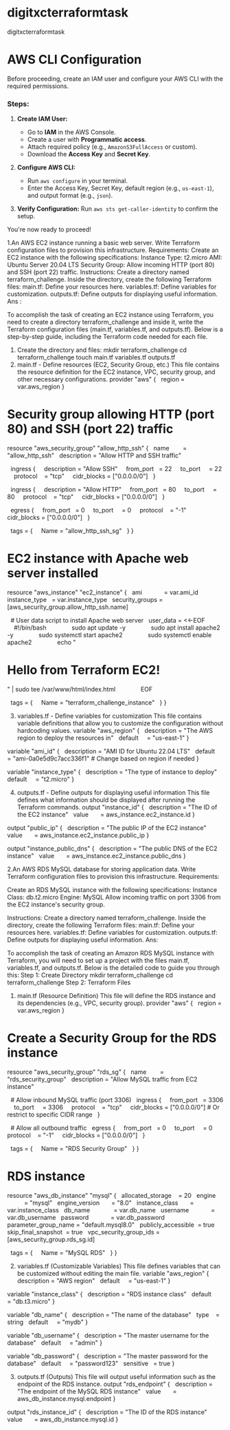 # digitxcterraformtask
digitxcterraformtask

# AWS CLI Configuration

Before proceeding, create an IAM user and configure your AWS CLI with the required permissions.

### Steps:

1. **Create IAM User:**
   - Go to **IAM** in the AWS Console.
   - Create a user with **Programmatic access**.
   - Attach required policy (e.g., `AmazonS3FullAccess` or custom).
   - Download the **Access Key** and **Secret Key**.

2. **Configure AWS CLI:**
   - Run `aws configure` in your terminal.
   - Enter the Access Key, Secret Key, default region (e.g., `us-east-1`), and output format (e.g., `json`).

3. **Verify Configuration:**
   Run `aws sts get-caller-identity` to confirm the setup.

You're now ready to proceed!


1.An AWS EC2 instance running a basic web server.
Write Terraform configuration files to provision this infrastructure.
Requirements:
Create an EC2 instance with the following specifications:
Instance Type: t2.micro
AMI: Ubuntu Server 20.04 LTS
Security Group: Allow incoming HTTP (port 80) and SSH (port 22) traffic.
Instructions:
Create a directory named terraform_challenge.
Inside the directory, create the following Terraform files:
main.tf: Define your resources here.
variables.tf: Define variables for customization.
outputs.tf: Define outputs for displaying useful information.
Ans :

To accomplish the task of creating an EC2 instance using Terraform, you need to create a directory terraform_challenge and inside it, write the Terraform configuration files (main.tf, variables.tf, and outputs.tf). Below is a step-by-step guide, including the Terraform code needed for each file.
1. Create the directory and files:
mkdir terraform_challenge
cd terraform_challenge
touch main.tf variables.tf outputs.tf
2. main.tf - Define resources (EC2, Security Group, etc.)
This file contains the resource definition for the EC2 instance, VPC, security group, and other necessary configurations.
provider "aws" {
  region = var.aws_region
}

# Security group allowing HTTP (port 80) and SSH (port 22) traffic
resource "aws_security_group" "allow_http_ssh" {
  name        = "allow_http_ssh"
  description = "Allow HTTP and SSH traffic"

  ingress {
    description = "Allow SSH"
    from_port   = 22
    to_port     = 22
    protocol    = "tcp"
    cidr_blocks = ["0.0.0.0/0"]
  }

  ingress {
    description = "Allow HTTP"
    from_port   = 80
    to_port     = 80
    protocol    = "tcp"
    cidr_blocks = ["0.0.0.0/0"]
  }

  egress {
    from_port   = 0
    to_port     = 0
    protocol    = "-1"
    cidr_blocks = ["0.0.0.0/0"]
  }

  tags = {
    Name = "allow_http_ssh_sg"
  }
}

# EC2 instance with Apache web server installed
resource "aws_instance" "ec2_instance" {
  ami             = var.ami_id
  instance_type   = var.instance_type
  security_groups = [aws_security_group.allow_http_ssh.name]

  # User data script to install Apache web server
  user_data = <<-EOF
              #!/bin/bash
              sudo apt update -y
              sudo apt install apache2 -y
              sudo systemctl start apache2
              sudo systemctl enable apache2
              echo "<html><body><h1>Hello from Terraform EC2!</h1></body></html>" | sudo tee /var/www/html/index.html
              EOF

  tags = {
    Name = "terraform_challenge_instance"
  }
}

3. variables.tf - Define variables for customization
This file contains variable definitions that allow you to customize the configuration without hardcoding values.
variable "aws_region" {
  description = "The AWS region to deploy the resources in"
  default     = "us-east-1"
}

variable "ami_id" {
  description = "AMI ID for Ubuntu 22.04 LTS"
  default     = "ami-0a0e5d9c7acc336f1" # Change based on region if needed
}

variable "instance_type" {
  description = "The type of instance to deploy"
  default     = "t2.micro"
}


4. outputs.tf - Define outputs for displaying useful information
This file defines what information should be displayed after running the Terraform commands.
output "instance_id" {
  description = "The ID of the EC2 instance"
  value       = aws_instance.ec2_instance.id
}

output "public_ip" {
  description = "The public IP of the EC2 instance"
  value       = aws_instance.ec2_instance.public_ip
}

output "instance_public_dns" {
  description = "The public DNS of the EC2 instance"
  value       = aws_instance.ec2_instance.public_dns
}

2.An AWS RDS MySQL database for storing application data.
Write Terraform configuration files to provision this infrastructure.
Requirements:

Create an RDS MySQL instance with the following specifications:
Instance Class: db.t2.micro
Engine: MySQL
Allow incoming traffic on port 3306 from the EC2 instance's security group.

Instructions:
Create a directory named terraform_challenge.
Inside the directory, create the following Terraform files:
main.tf: Define your resources here.
variables.tf: Define variables for customization.
outputs.tf: Define outputs for displaying useful information.
Ans:

To accomplish the task of creating an Amazon RDS MySQL instance with Terraform, you will need to set up a project with the files main.tf, variables.tf, and outputs.tf. Below is the detailed code to guide you through this:
Step 1: Create Directory
mkdir terraform_challenge
cd terraform_challenge
Step 2: Terraform Files
1. main.tf (Resource Definition)
This file will define the RDS instance and its dependencies (e.g., VPC, security group).
provider "aws" {
  region = var.aws_region
}

# Create a Security Group for the RDS instance
resource "aws_security_group" "rds_sg" {
  name        = "rds_security_group"
  description = "Allow MySQL traffic from EC2 instance"

  # Allow inbound MySQL traffic (port 3306)
  ingress {
    from_port   = 3306
    to_port     = 3306
    protocol    = "tcp"
    cidr_blocks = ["0.0.0.0/0"] # Or restrict to specific CIDR range
  }

  # Allow all outbound traffic
  egress {
    from_port   = 0
    to_port     = 0
    protocol    = "-1"
    cidr_blocks = ["0.0.0.0/0"]
  }

  tags = {
    Name = "RDS Security Group"
  }
}

# RDS instance
resource "aws_db_instance" "mysql" {
  allocated_storage    = 20
  engine               = "mysql"
  engine_version       = "8.0"
  instance_class       = var.instance_class
  db_name              = var.db_name
  username             = var.db_username
  password             = var.db_password
  parameter_group_name = "default.mysql8.0"
  publicly_accessible  = true
  skip_final_snapshot  = true
  vpc_security_group_ids = [aws_security_group.rds_sg.id]

  tags = {
    Name = "MySQL RDS"
  }
}


2. variables.tf (Customizable Variables)
This file defines variables that can be customized without editing the main file.
variable "aws_region" {
  description = "AWS region"
  default     = "us-east-1"
}

variable "instance_class" {
  description = "RDS instance class"
  default     = "db.t3.micro"
}

variable "db_name" {
  description = "The name of the database"
  type    = string
  default     = "mydb"
}

variable "db_username" {
  description = "The master username for the database"
  default     = "admin"
}

variable "db_password" {
  description = "The master password for the database"
  default     = "password123"
  sensitive   = true
}


3. outputs.tf (Outputs)
This file will output useful information such as the endpoint of the RDS instance.
output "rds_endpoint" {
  description = "The endpoint of the MySQL RDS instance"
  value       = aws_db_instance.mysql.endpoint
}

output "rds_instance_id" {
  description = "The ID of the RDS instance"
  value       = aws_db_instance.mysql.id
}


